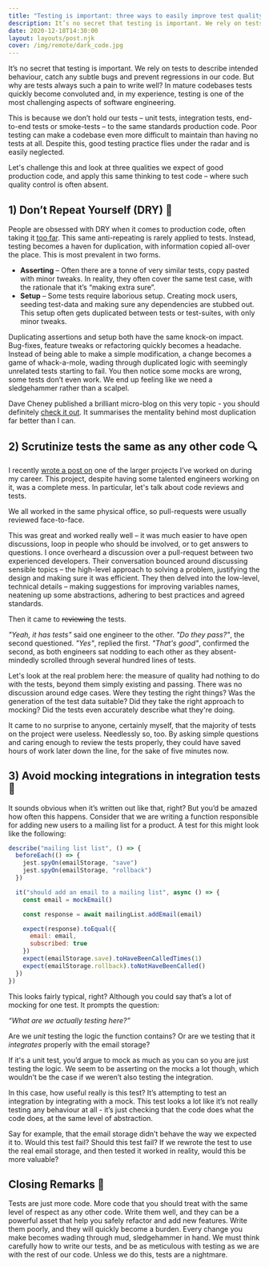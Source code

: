 ```yaml
---
title: "Testing is important: three ways to easily improve test quality"
description: It’s no secret that testing is important. We rely on tests to describe intended behaviour, catch any subtle bugs and prevent regressions in our code. But why are tests always such a pain to write well?
date: 2020-12-18T14:30:00
layout: layouts/post.njk
cover: /img/remote/dark_code.jpg
---
```


It’s no secret that testing is important. We rely on tests to describe intended behaviour, catch any subtle bugs and prevent regressions in our code. But why are tests always such a pain to write well? In mature codebases tests quickly become convoluted and, in my experience, testing is one of the most challenging aspects of software engineering.

This is because we don’t hold our tests – unit tests, integration tests, end-to-end tests or smoke-tests – to the same standards production code. Poor testing can make a codebase even more difficult to maintain than having no tests at all. Despite this, good testing practice flies under the radar and is easily neglected.

Let's challenge this and look at three qualities we expect of good production code, and apply this same thinking to test code – where such quality control is often absent.


## 1) Don’t Repeat Yourself (DRY) 🔁

People are obsessed with DRY when it comes to production code, often taking it [too far](https://dev.to/wuz/stop-trying-to-be-so-dry-instead-write-everything-twice-wet-5g33). This same anti-repeating is rarely applied to tests. Instead, testing becomes a haven for duplication, with information copied all-over the place. This is most prevalent in two forms.
- **Asserting** – Often there are a tonne of very similar tests, copy pasted with minor tweaks. In reality, they often cover the same test case, with the rationale that it’s “making extra sure”.
- **Setup** – Some tests require laborious setup. Creating mock users, seeding test-data and making sure any dependencies are stubbed out. This setup often gets duplicated between tests or test-suites, with only minor tweaks.

Duplicating assertions and setup both have the same knock-on impact. Bug-fixes, feature tweaks or refactoring quickly becomes a headache. Instead of being able to make a simple modification, a change becomes a game of whack-a-mole, wading through duplicated logic with seemingly unrelated tests starting to fail. You then notice some mocks are wrong, some tests don’t even work. We end up feeling like we need a sledgehammer rather than a scalpel.

Dave Cheney published a brilliant micro-blog on this very topic - you should definitely [check it out](https://dave.cheney.net/2020/12/15/the-story-of-the-one-line-fix). It summarises the mentality behind most duplication far better than I can.

## 2) Scrutinize tests the same as any other code 🔍

I recently [wrote a post on](https://dgls.dev/posts/avoid-utils/) one of the larger projects I’ve worked on during my career. This project, despite having some talented engineers working on it, was a complete mess. In particular, let's talk about code reviews and tests.

We all worked in the same physical office, so pull-requests were usually reviewed face-to-face.

This was great and worked really well – it was much easier to have open discussions, loop in people who should be involved, or to get answers to questions. I once overheard a discussion over a pull-request between two experienced developers. Their conversation bounced around discussing sensible topics – the high-level approach to solving a problem, justifying the design and making sure it was efficient. They then delved into the low-level, technical details – making suggestions for improving variables names, neatening up some abstractions, adhering to best practices and agreed standards.

Then it came to ~~reviewing~~ the tests.

*"Yeah, it has tests"* said one engineer to the other. *"Do they pass?"*, the second questioned. *"Yes"*, replied the first. *"That's good"*, confirmed the second, as both engineers sat nodding to each other as they absent-mindedly scrolled through several hundred lines of tests.

Let's look at the real problem here: the measure of quality had nothing to do with the tests, beyond them simply existing and passing. There was no discussion around edge cases. Were they testing the right things? Was the generation of the test data suitable? Did they take the right approach to mocking? Did the tests even accurately describe what they're doing.

It came to no surprise to anyone, certainly myself, that the majority of tests on the project were useless. Needlessly so, too. By asking simple questions and caring enough to review the tests properly, they could have saved hours of work later down the line, for the sake of five minutes now.

## 3) Avoid mocking integrations in integration tests 🔗

It sounds obvious when it’s written out like that, right? But you’d be amazed how often this happens. Consider that we are writing a function responsible for adding new users to a mailing list for a product. A test for this might look like the following:

```javascript
describe("mailing list list", () => {
  beforeEach(() => {
    jest.spyOn(emailStorage, "save")
    jest.spyOn(emailStorage, "rollback")
  })

  it("should add an email to a mailing list", async () => {
    const email = mockEmail()

    const response = await mailingList.addEmail(email)

    expect(response).toEqual({
      email: email,
      subscribed: true
    })
    expect(emailStorage.save).toHaveBeenCalledTimes(1)
    expect(emailStorage.rollback).toNotHaveBeenCalled()
  })
})
```

This looks fairly typical, right? Although you could say that’s a lot of mocking for one test. It prompts the question:

*“What are we actually testing here?”*

Are we *unit* testing the logic the function contains? Or are we testing that it *integrates* properly with the email storage?

If it's a unit test, you’d argue to mock as much as you can so you are just testing the logic.  We seem to be asserting on the mocks a lot though, which wouldn’t be the case if we weren’t also testing the integration.

In this case, how useful really is this test? It’s attempting to test an integration by integrating with a mock. This test looks a lot like it’s not really testing any behaviour at all - it’s just checking that the code does what the code does, at the same level of abstraction.

Say for example, that the email storage didn’t behave the way we expected it to. Would this test fail? Should this test fail? If we rewrote the test to use the real email storage, and then tested it worked in reality, would this be more valuable?


## Closing Remarks 💬

Tests are just more code. More code that you should treat with the same level of respect as any other code. Write them well, and they can be a powerful asset that help you safely refactor and add new features. Write them poorly, and they will quickly become a burden. Every change you make becomes wading through mud, sledgehammer in hand. We must think carefully how to write our tests, and be as meticulous with testing as we are with the rest of our code. Unless we do this, tests are a nightmare.
